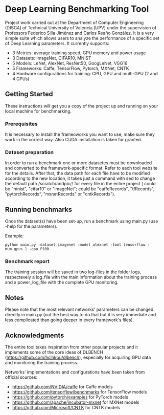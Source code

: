 # Deep Learning Benchmarking Tool

Project work carried out at the Department of Computer Engineering (DISCA) of Technical University of Valencia (UPV) under the supervision of Professors Federico Silla Jiménez and Carlos Reaño González. It is a very simple suite which allows users to analyze the performance of a specific set of Deep Learning parameters. It currently supports:

*  3 Metrics: average training speed, GPU memory and power usage
*  3 Datasets: ImageNet, CIFAR10, MNIST
*  5 Models: LeNet, AlexNet, ResNet50, GoogLeNet, VGG16
*  5 Frameworks: Caffe, TensorFlow, Pytorch, MXNet, CNTK
*  4 Hardware configurations for training: CPU, GPU and multi-GPU (2 and 4 GPUs)

## Getting Started

These instructions will get you a copy of the project up and running on your local machine for benchmarking.

### Prerequisites

It is necessary to install the frameoworks you want to use, make sure they work in the correct way. Also CUDA installation is taken for granted.

### Dataset preparation

In order to run a benchmark one or more datasetes must be downloaded and converted to the framework-specific format. Refer to each tool website for the details. After that, the data path for each file have to be modified according to the new location, it takes just a command with sed to change the default path /scratch/andpic/<datasetName>/<frameworkRecords> for every file in the entire project (<datasetName> could be "mnist", "cifar10" or "imageNet"; <frameworkRecords> could be "caffeRecords", "tfRecords", "pytorchRecords", "mxnetRecords" or "cntkRecords").
  
## Running benchmarks

Once the dataset(s) have been set-up, run a benchmark using main.py (use -help for the parameters). 

Example:

```
python main.py -dataset imagenet -model alexnet -tool tensorflow -num_gpus 1 -gpu P100
```

### Benchmark report

The training session will be saved in two log-files in the folder logs, respectevely a log_file with the main information about the training process and a power_log_file with the complete GPU monitoring.

## Notes

Please note that the most relevant networks' parameters can be changed directly in main.py (not the best way to do that but it is very immediate and less complicated than going deeper in every framework's files).

## Acknowledgments

The entire tool takes inspiration from other popular projects and it implements some of the core ideas of DLBENCH (https://github.com/hclhkbu/dlbench), especially for acquiring GPU data and monitoring the training process.

Networks' implementations and configurations have been taken from official sources:

*  https://github.com/NVIDIA/caffe for Caffe models
*  https://github.com/tensorflow/benchmarks for TensorFlow models
*  https://github.com/pytorch/examples for PyTorch models
*  https://github.com/apache/incubator-mxnet for MXNet models
*  https://github.com/Microsoft/CNTK for CNTK models
